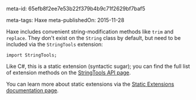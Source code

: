 meta-id: 65efb8f2ee7e53b22f379b4b9c71f2629bf7baf5

meta-tags: Haxe
meta-publishedOn: 2015-11-28

Haxe includes convenient string-modification methods like `trim` and `replace`. They don't exist on the `String` class by default, but need to be included via the `StringTools` extension:

```
import StringTools;
```

Like C#, this is a static extension (syntactic sugar); you can find the full list of extension methods on the [StringTools API page](http://api.haxe.org/StringTools.html).

You can learn more about static extensions via the [Static Extensions documentation page](http://haxe.org/manual/lf-static-extension.html).
